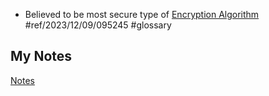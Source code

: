 - Believed to be most secure type of [Encryption Algorithm](cryptographic-algorithm.md) #ref/2023/12/09/095245 #glossary
## My Notes
[Notes](mynotes/elliptic-curve-algorithm-notes.md)
